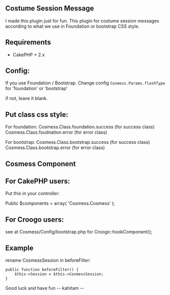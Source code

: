 Costume Session Message
-----------------------

I made this plugin just for fun.
This plugin for costume session messages according to what we use in Foundation or bootstrap CSS style.

Requirements
------------
- CakePHP > 2.x

Config:
-------
If you use Foundation / Bootstrap.
Change config `Cosmess.Params.flashType` for 'foundation' or 'bootstrap'

if not, leave it blank.

Put class css style:
--------------------

For foundation:
Cosmess.Class.foundation.success (for success class)
Cosmess.Class.foudnation.error (for error class)

For bootstrap:
Cosmess.Class.bootstrap.success (for success class)
Cosmess.Class.bootstrap.error (for error class)


Cosmess Component
-----------------
## For CakePHP users:
Put this in your controller:

Public $components = array(
	'Cosmess.Cosmess'
);

## For Croogo users:
see at Cosmess/Config/bootstrap.php
for Croogo::hookComponent();


Example
-------

rename CosmessSession in beforeFilter:

	public function beforeFilter() {
		$this->Session = $this->CosmessSession;
	}






Good luck and have fun
-- kahitam --
